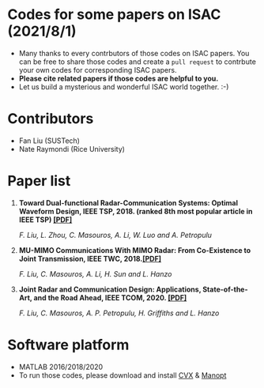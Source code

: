 # Codes for some papers on ISAC (2021/8/1)

- Many thanks to every contrbutors of those codes on ISAC papers. You can be free to share those codes and create a `pull request` to contrbute your own codes for corresponding ISAC papers. 
- **Please cite related papers if those codes are helpful to you.**
- Let us build a mysterious and wonderful ISAC world together. :-)

# Contributors
- Fan Liu (SUSTech) 
- Nate Raymondi (Rice University)
  
# Paper list 
1.  **Toward Dual-functional Radar-Communication Systems: Optimal Waveform Design, IEEE TSP, 2018. (ranked 8th most popular article in IEEE TSP) [[PDF]](https://ieeexplore.ieee.org/stamp/stamp.jsp?tp=&arnumber=838666)**
   
    *F. Liu, L. Zhou, C. Masouros, A. Li, W. Luo and A. Petropulu*

2. **MU-MIMO Communications With MIMO Radar: From Co-Existence to Joint Transmission, IEEE TWC, 2018.[[PDF]](https://ieeexplore.ieee.org/stamp/stamp.jsp?tp=&arnumber=8288677)**
   
   *F. Liu, C. Masouros, A. Li, H. Sun and L. Hanzo*

3. **Joint Radar and Communication Design: Applications, State-of-the-Art, and the Road Ahead, IEEE TCOM, 2020. [[PDF]](https://ieeexplore.ieee.org/stamp/stamp.jsp?tp=&arnumber=8999605)**
   
   *F. Liu, C. Masouros, A. P. Petropulu, H. Griffiths and L. Hanzo*

# Software platform
- MATLAB 2016/2018/2020
- To run those codes, please download and install [CVX](http://cvxr.com/cvx/) & [Manopt](https://www.manopt.org/)


